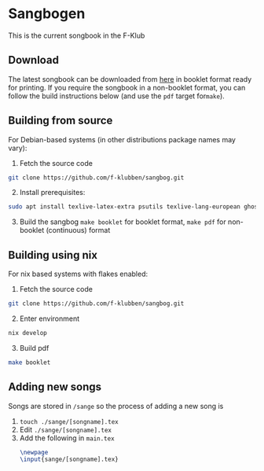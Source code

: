Sangbogen
========

This is the current songbook in the F-Klub

Download
-------------
The latest songbook can be downloaded from [here](https://github.com/f-klubben/sangbog/releases/latest/download/sangbog.pdf) in booklet format ready for printing. If you require the songbook in a non-booklet format, you can follow the build instructions below (and use the `pdf` target for`make`).

Building from source
-------------
For Debian-based systems (in other distributions package names may vary):
1. Fetch the source code
  ```sh
  git clone https://github.com/f-klubben/sangbog.git
  ```
2. Install prerequisites:
  ```sh
  sudo apt install texlive-latex-extra psutils texlive-lang-european ghostscript
  ```
3. Build the sangbog
  `make booklet` for booklet format, `make pdf` for non-booklet (continuous) format

Building using nix
-------------
For nix based systems with flakes enabled:
1. Fetch the source code
```sh 
git clone https://github.com/f-klubben/sangbog.git
```
2. Enter environment
```sh
nix develop
```
3. Build pdf
```sh
make booklet
```

Adding new songs
-------------
Songs are stored in `/sange` so the process of adding a new song is
  1. `touch ./sange/[songname].tex`
  2. Edit `./sange/[songname].tex`
  3. Add the following in `main.tex`
     ```latex
     \newpage
     \input{sange/[songname].tex}
     ```
